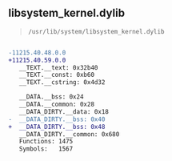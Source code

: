## libsystem_kernel.dylib

> `/usr/lib/system/libsystem_kernel.dylib`

```diff

-11215.40.48.0.0
+11215.40.59.0.0
   __TEXT.__text: 0x32b40
   __TEXT.__const: 0xb60
   __TEXT.__cstring: 0x4d32

   __DATA.__bss: 0x24
   __DATA.__common: 0x28
   __DATA_DIRTY.__data: 0x18
-  __DATA_DIRTY.__bss: 0x40
+  __DATA_DIRTY.__bss: 0x48
   __DATA_DIRTY.__common: 0x680
   Functions: 1475
   Symbols:   1567

```
